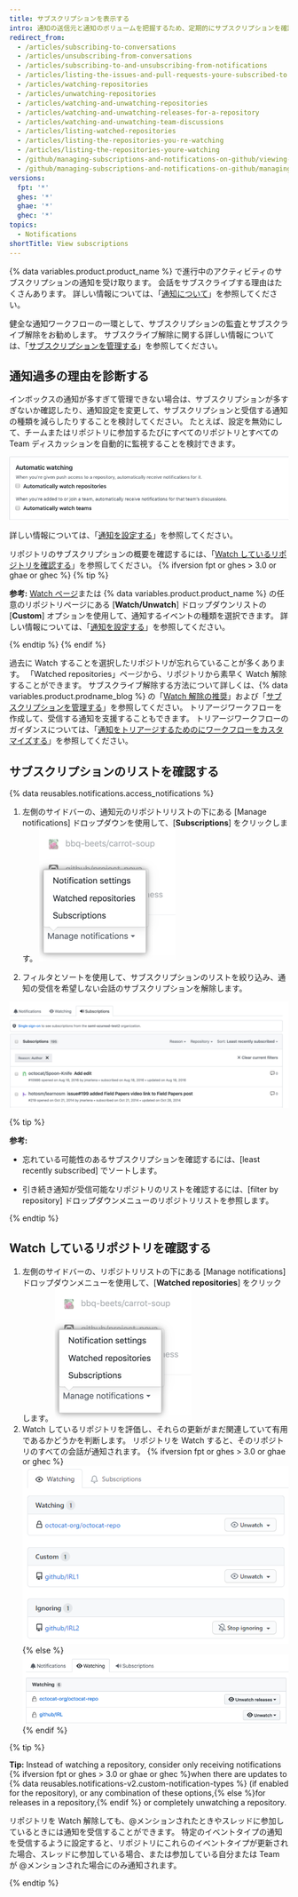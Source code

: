 ```yaml
---
title: サブスクリプションを表示する
intro: 通知の送信元と通知のボリュームを把握するため、定期的にサブスクリプションを確認し、リポジトリを Watch することをお勧めします。
redirect_from:
  - /articles/subscribing-to-conversations
  - /articles/unsubscribing-from-conversations
  - /articles/subscribing-to-and-unsubscribing-from-notifications
  - /articles/listing-the-issues-and-pull-requests-youre-subscribed-to
  - /articles/watching-repositories
  - /articles/unwatching-repositories
  - /articles/watching-and-unwatching-repositories
  - /articles/watching-and-unwatching-releases-for-a-repository
  - /articles/watching-and-unwatching-team-discussions
  - /articles/listing-watched-repositories
  - /articles/listing-the-repositories-you-re-watching
  - /articles/listing-the-repositories-youre-watching
  - /github/managing-subscriptions-and-notifications-on-github/viewing-your-subscriptions
  - /github/managing-subscriptions-and-notifications-on-github/managing-subscriptions-for-activity-on-github/viewing-your-subscriptions
versions:
  fpt: '*'
  ghes: '*'
  ghae: '*'
  ghec: '*'
topics:
  - Notifications
shortTitle: View subscriptions
---
```


{% data variables.product.product_name %} で進行中のアクティビティのサブスクリプションの通知を受け取ります。 会話をサブスクライブする理由はたくさんあります。 詳しい情報については、「[通知について](/github/managing-subscriptions-and-notifications-on-github/about-notifications#notifications-and-subscriptions)」を参照してください。

健全な通知ワークフローの一環として、サブスクリプションの監査とサブスクライブ解除をお勧めします。 サブスクライブ解除に関する詳しい情報については、「[サブスクリプションを管理する](/github/managing-subscriptions-and-notifications-on-github/managing-your-subscriptions)」を参照してください。

## 通知過多の理由を診断する

インボックスの通知が多すぎて管理できない場合は、サブスクリプションが多すぎないか確認したり、通知設定を変更して、サブスクリプションと受信する通知の種類を減らしたりすることを検討してください。 たとえば、設定を無効にして、チームまたはリポジトリに参加するたびにすべてのリポジトリとすべての Team ディスカッションを自動的に監視することを検討できます。

![自動 Watch](/assets/images/help/notifications-v2/automatic-watching-example.png)

詳しい情報については、「[通知を設定する](/github/managing-subscriptions-and-notifications-on-github/configuring-notifications#automatic-watching)」を参照してください。

リポジトリのサブスクリプションの概要を確認するには、「[Watch しているリポジトリを確認する](#reviewing-repositories-that-youre-watching)」を参照してください。
{% ifversion fpt or ghes > 3.0 or ghae or ghec %}
{% tip %}

**参考:** [Watch ページ](https://github.com/watching)または {% data variables.product.product_name %} の任意のリポジトリページにある [**Watch/Unwatch**] ドロップダウンリストの [**Custom**] オプションを使用して、通知するイベントの種類を選択できます。 詳しい情報については、「[通知を設定する](/github/managing-subscriptions-and-notifications-on-github/configuring-notifications#configuring-your-watch-settings-for-an-individual-repository)」を参照してください。

{% endtip %}
{% endif %}

過去に Watch することを選択したリポジトリが忘れらていることが多くあります。 「Watched repositories」ページから、リポジトリから素早く Watch 解除することができます。 サブスクライブ解除する方法について詳しくは、{% data variables.product.prodname_blog %} の「[Watch 解除の推奨](https://github.blog/changelog/2020-11-10-unwatch-recommendations/)」および「[サブスクリプションを管理する](/github/managing-subscriptions-and-notifications-on-github/managing-your-subscriptions)」を参照してください。 トリアージワークフローを作成して、受信する通知を支援することもできます。 トリアージワークフローのガイダンスについては、「[通知をトリアージするためのにワークフローをカスタマイズする](/github/managing-subscriptions-and-notifications-on-github/customizing-a-workflow-for-triaging-your-notifications)」を参照してください。

## サブスクリプションのリストを確認する

{% data reusables.notifications.access_notifications %}
1. 左側のサイドバーの、通知元のリポジトリリストの下にある [Manage notifications] ドロップダウンを使用して、[**Subscriptions**] をクリックします。 ![[Manage notifications] ドロップダウンメニューオプション](/assets/images/help/notifications-v2/manage-notifications-options.png)

2. フィルタとソートを使用して、サブスクリプションのリストを絞り込み、通知の受信を希望しない会話のサブスクリプションを解除します。

  ![サブスクリプションページ](/assets/images/help/notifications-v2/all-subscriptions.png)

{% tip %}

**参考:**
- 忘れている可能性のあるサブスクリプションを確認するには、[least recently subscribed] でソートします。

- 引き続き通知が受信可能なリポジトリのリストを確認するには、[filter by repository] ドロップダウンメニューのリポジトリリストを参照します。

{% endtip %}

## Watch しているリポジトリを確認する

1. 左側のサイドバーの、リポジトリリストの下にある [Manage notifications] ドロップダウンメニューを使用して、[**Watched repositories**] をクリックします。 ![[Manage notifications] ドロップダウンメニューオプション](/assets/images/help/notifications-v2/manage-notifications-options.png)
2. Watch しているリポジトリを評価し、それらの更新がまだ関連していて有用であるかどうかを判断します。 リポジトリを Watch すると、そのリポジトリのすべての会話が通知されます。
{% ifversion fpt or ghes > 3.0 or ghae or ghec %}
  ![Watch対象の通知ページ](/assets/images/help/notifications-v2/watched-notifications-custom.png)
{% else %}
  ![Watch対象の通知ページ](/assets/images/help/notifications-v2/watched-notifications.png)
{% endif %}

  {% tip %}

  **Tip:** Instead of watching a repository, consider only receiving notifications {% ifversion fpt or ghes > 3.0 or ghae or ghec %}when there are updates to {% data reusables.notifications-v2.custom-notification-types %} (if enabled for the repository), or any combination of these options,{% else %}for releases in a repository,{% endif %} or completely unwatching a repository.

  リポジトリを Watch 解除しても、@メンションされたときやスレッドに参加しているときには通知を受信することができます。 特定のイベントタイプの通知を受信するように設定すると、リポジトリにこれらのイベントタイプが更新された場合、スレッドに参加している場合、または参加している自分または Team が @メンションされた場合にのみ通知されます。

  {% endtip %}
